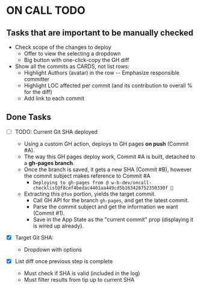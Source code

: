 # ON CALL TODO

## Tasks that are important to be manually checked

- Check scope of the changes to deploy
  - Offer to view the selecting a dropdown
  - Big button with one-click-copy the GH diff
- Show all the commits as CARDS, not list rows:
  - Highlight Authors (avatar) in the row -- Emphasize responsible committer
  - Highlight LOC affected per commit (and its contribution to overall % for the diff)
  - Add link to each commit

## Done Tasks

- [ ] TODO: Current Git SHA deployed

  - Using a custom GH action, deploys to GH pages **on push** (Commit #A).
  - The way this GH pages deploy work, Commit #A is built, detached to a **gh-pages branch**.
  - Once the branch is saved, it gets a new SHA (Commit #B), however the commit subject makes reference to Commit #A
    - `Deploying to gh-pages from @ w-b-dev/oncall-checklist@f8cef4bedac4401aa449cd5b163428752350330f 🚀`
  - Extracting this `@foo` portion, yields the target commit.
    - Call GH API for the branch `gh-pages`, and get the latest commit.
    - Parse the commit subject and get the information we want (Commit #1).
    - Save in the App State as the "current commit" prop (displaying it is wired up already).

- [x] Target Git SHA:

  - Dropdown with options

- [x] List diff once previous step is complete
  - Must check if SHA is valid (included in the log)
  - Must filter results from tip up to current SHA
